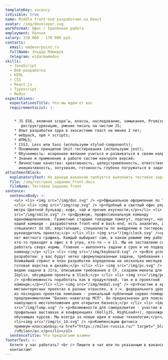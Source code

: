 ```yaml
---
templateKey: vacancy
isVisible: true
name: Middle front-end разработчик на React
avatar: /img/developer.svg
workFormat: Офис / Удалённая работа
employment: Полная
salary: 150 000 - 170 000 руб.
contacts:
  email: em@everpoint.ru
  fullName: Эльдар Мамедов
  telegram: eldarmamedov
skills:
  - JavaScript
  - Веб-разработка
  - HTML
  - CSS
  - React.js
  - Typescript
  - Redux
expectations:
  expectationsTitle: Что мы ждем от вас
  requirementsList: |-


    * JS ES6, включая scope’ы, классы, наследование, замыкания, Promise’ы и
       деструктуризацию, умение писать на чистом JS;
    * Опыт разработки sрpa в экосистеме react не менее 2 лет;
    * webpack, npm + scripts;
    * HTML5;
    * CSS3, Less или Sass (используем styled-components);
    * Понимание принципов Unit-тестирования (используем jest);
    * Обучаемость: искреннее желание учиться и развиваться в своем направлении;
    * Знание и применение в работе систем контроля версий;
    * Личностные качества: креативность, целеустремленность, ответственность,
      инициативность, энтузиазм, готовность глубоко погружаться в задачи.
attachmentBlock:
  explanatoryText: На данную вакансию требуется выполнить тестовое задание
  file: /img/тестовое_задание_front.docx
  fileName: Тестовое задание front
sentence:
  sentenceBody: >-
    <ul> <li> <img src="/img/doc.svg" /> <p>Официальное оформление по ТК РФ;</p>
    </li> <li> <img src="/img/cup.svg" /> <p>Удобный и светлый офис рядом с
    метро Цветной бульвар; кофе, чай и прочие вкусности;</p></li> <li> <img
    src="/img/smile.svg" /> <p>Дружную, профессиональную команду
    единомышленников. Грамотные старшие товарищи помогут, подтянут, научат. В
    нашей команде - разработчики front-end и back-end, есть аналитик, дизайнер,
    специалист по UX, верстальщик, специалисты по внедрению и тестированию,
    руководитель проекта;</p> </li> <li> <img src="/img/clock.svg" /><p>У нас
    нет жесткого графика. Каждый выбирает сам, в каком режиме ему работать:
    кто-то приходит в офис к 8 утра, кто-то — к 11. Мы не заставляем сотрудников
    работать сверх нормы. Главное — выполнять задачи в срок и не подводить
    команду;</p> </li> <li> <img src="/img/keyboard.svg" /> <p>Все условия для
    разработки: у вас будут четко сформулированные задачи, требования на
    ближайший спринт и план разработки определены на несколько месяцев вперед,
    готовая верстка и дизайн;</p> </li> <li> <img src="/img/pc.svg" /> <p>Мы
    ведем задачи в Jira, описываем требования в CF, создаем макеты для верстки в
    Zeplin, обсуждаем проекты в Slack;</p> </li> <li> <img src="/img/people.svg"
    /> <p>Возможность поработать как в продуктовой, так и в проектной
    команде;</p></li> <li> <img src="/img/medal.svg" /> <p>Участие в крупных
    мегаинтересных проектах в разных отраслях, в т.ч. федерального уровня. Один
    из последних проектов компании - уникальный публичный сервис-помощник
    предпринимателям "Бизнес-навигатор МСП". Он предназначен для поиска
    наилучшего местоположения для открытия бизнеса;</p> </li> <li> <img
    src="/img/lump.svg" /> <p>Возможности для саморазвития - участие в
    профильных выставках и конференциях (HollyJS, HighLoad++), прохождение
    обучающих курсов. Мы всегда за новые идеи и новые технологии;</p></li>
    <li><img src="/img/ic_14.svg" /> <p>Компенсацию фитнеса
    премиум-класса&nbsp;<a href="https://milon-russia.ru/" target="_blank"
    />Milon</a>.</p></li></ul>
  sentenceTitle: Что предлагаем взамен
footerText: >-
  Хотите у нас работать? <br /> Пишите в чат или по указанным в вакансии
  контактам!
---
```


